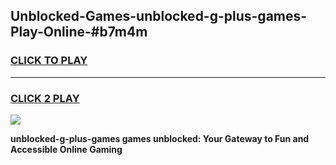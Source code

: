 
## Unblocked-Games-unblocked-g-plus-games-Play-Online-#b7m4m
<h3>
<a href="https://premium.freeplayer.one?title=unblocked-g-plus-games&ref=27F">CLICK TO PLAY</a></h3>
<hr>

<h3>
<a href="https://premium.freeplayer.one?title=unblocked-g-plus-games&ref=27F">CLICK 2 PLAY</a>
  
</h3>

<a href="https://premium.freeplayer.one?title=unblocked-g-plus-games&ref=27F"><img src="https://clearcache.store/games.png"></a>


**unblocked-g-plus-games games unblocked: Your Gateway to Fun and Accessible Online Gaming**
